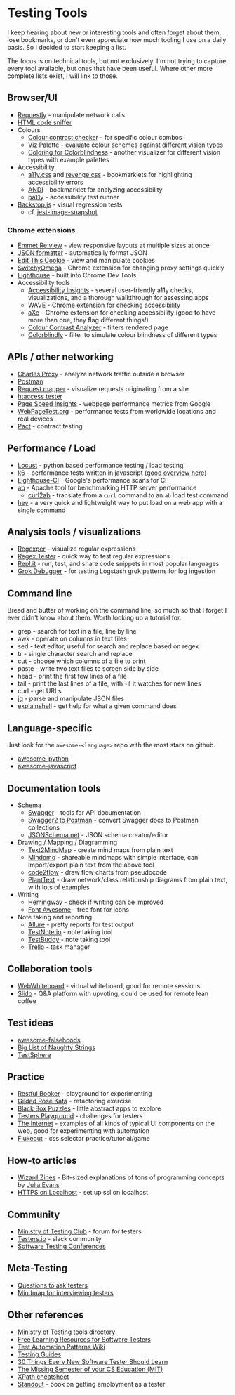 # Testing Tools

I keep hearing about new or interesting tools and often forget about them, lose bookmarks, or don't even appreciate how much tooling I use on a daily basis. So I decided to start keeping a list.

The focus is on technical tools, but not exclusively. I'm not trying to capture every tool available, but ones that have been useful. Where other more complete lists exist, I will link to those.


## Browser/UI

* [Requestly](http://www.requestly.in) - manipulate network calls
* [HTML code sniffer](http://squizlabs.github.io/HTML_CodeSniffer/)
* Colours
  * [Colour contrast checker](https://webaim.org/resources/contrastchecker/) - for specific colour combos
  * [Viz Palette](https://projects.susielu.com/viz-palette) - evaluate colour schemes against different vision types
  * [Coloring for Colorblindness](https://davidmathlogic.com/colorblind/#%23D81B60-%231E88E5-%23FFC107-%23004D40) - another visualizer for different vision types with example palettes
* Accessibility
  * [a11y.css](https://ffoodd.github.io/a11y.css/) and [revenge.css](http://heydonworks.com/revenge_css_bookmarklet/) - bookmarklets for highlighting accessibility errors
  * [ANDI](https://www.ssa.gov/accessibility/andi/help/install.html) - bookmarklet for analyzing accessibility
  * [pa11y](https://github.com/pa11y/pa11y-ci) - accessibility test runner
* [Backstop.js](https://github.com/garris/BackstopJS) - visual regression tests
  * cf. [jest-image-snapshot](https://github.com/americanexpress/jest-image-snapshot)


### Chrome extensions

* [Emmet Re:view](https://chrome.google.com/webstore/detail/emmet-review/epejoicbhllgiimigokgjdoijnpaphdp?hl=en) - view responsive layouts at multiple sizes at once
* [JSON formatter](https://github.com/callumlocke/json-formatter) - automatically format JSON
* [Edit This Cookie](https://github.com/ETCExtensions/Edit-This-Cookie) - view and manipulate cookies
* [SwitchyOmega](https://github.com/FelisCatus/SwitchyOmega) - Chrome extension for changing proxy settings quickly
* [Lighthouse](https://github.com/GoogleChrome/lighthouse) - built into Chrome Dev Tools
* Accessibility tools
  * [Accessibility Insights](https://accessibilityinsights.io/en/) - several user-friendly a11y checks, visualizations, and a thorough walkthrough for assessing apps
  * [WAVE](https://chrome.google.com/webstore/detail/wave-evaluation-tool/jbbplnpkjmmeebjpijfedlgcdilocofh) - Chrome extension for checking accessibility
  * [aXe](https://chrome.google.com/webstore/detail/axe/lhdoppojpmngadmnindnejefpokejbdd) - Chrome extension for checking accessibility (good to have more than one, they flag different things!)
  * [Colour Contrast Analyzer](https://chrome.google.com/webstore/detail/color-contrast-analyzer/dagdlcijhfbmgkjokkjicnnfimlebcll) - filters rendered page
  * [Colorblindly](https://chrome.google.com/webstore/detail/colorblindly/floniaahmccleoclneebhhmnjgdfijgg) - filter to simulate colour blindness of different types

## APIs / other networking

* [Charles Proxy](https://www.charlesproxy.com/) - analyze network traffic outside a browser
* [Postman](https://www.getpostman.com/)
* [Request mapper](http://requestmap.webperf.tools/) - visualize requests originating from a site
* [htaccess tester](https://htaccess.madewithlove.be/)
* [Page Speed Insights](https://developers.google.com/speed/pagespeed/insights/) - webpage performance metrics from Google
* [WebPageTest.org](https://www.webpagetest.org/) - performance tests from worldwide locations and real devices
* [Pact](https://docs.pact.io/) - contract testing

## Performance / Load

* [Locust](https://locust.io/) - python based performance testing / load testing
* [k6](https://k6.io/) - performance tests written in javascript ([good overview here](https://www.mariedrake.com/post/shifting-performance-testing-to-the-left-with-k6))
* [Lighthouse-CI](https://github.com/GoogleChrome/lighthouse-ci) - Google's performance scans for CI
* [ab](https://httpd.apache.org/docs/2.4/programs/ab.html) - Apache tool for benchmarking HTTP server performance
  * [curl2ab](https://curl2ab.ahivert.dev/) - translate from a `curl` command to an `ab` load test command
* [hey](https://github.com/rakyll/hey) - a very quick and lightweight way to put load on a web app with a single command

## Analysis tools / visualizations

* [Regexper](https://regexper.com/) - visualize regular expressions
* [Regex Tester](https://www.regextester.com/) - quick way to test regular expressions
* [Repl.it](https://repl.it/languages) - run, test, and share code snippets in most popular languages
* [Grok Debugger](https://grokdebug.herokuapp.com/) - for testing Logstash grok patterns for log ingestion

## Command line

Bread and butter of working on the command line, so much so that I forget I ever didn't know about them. Worth looking up a tutorial for.

* grep - search for text in a file, line by line
* awk - operate on columns in text files
* sed - text editor, useful for search and replace based on regex
* tr - single character search and replace
* cut - choose which columns of a file to print
* paste - write two text files to screen side by side
* head - print the first few lines of a file
* tail - print the last lines of a file, with `-f` it watches for new lines
* curl - get URLs
* [jq](https://stedolan.github.io/jq/) - parse and manipulate JSON files
* [explainshell](https://explainshell.com/) - get help for what a given command does


## Language-specific

Just look for the `awesome-<language>` repo with the most stars on github.

* [awesome-python](https://github.com/vinta/awesome-python)
* [awesome-javascript](https://github.com/sorrycc/awesome-javascript)


## Documentation tools

* Schema
  * [Swagger](https://swagger.io/) - tools for API documentation
  * [Swagger2 to Postman](https://github.com/postmanlabs/swagger2-to-postman) - convert Swagger docs to Postman collections
  * [JSONSchema.net](https://jsonschema.net/#/editor) - JSON schema creator/editor
* Drawing / Mapping / Diagramming
  * [Text2MindMap](https://tobloef.com/text2mindmap/) - create mind maps from plain text
  * [Mindomo](https://www.mindomo.com) - shareable mindmaps with simple interface, can import/export plain text from the above tool
  * [code2flow](https://code2flow.com/app) - draw flow charts from pseudocode
  * [PlantText](https://www.planttext.com/) - draw network/class relationship diagrams from plain text, with lots of examples
* Writing
  * [Hemingway](http://www.hemingwayapp.com/) - check if writing can be improved
  * [Font Awesome](https://fontawesome.com/icons?d=gallery&m=free) - free font for icons
* Note taking and reporting
  * [Allure](http://allure.qatools.ru/) - pretty reports for test output
  * [TestNote.io](http://testnote.io/) - note taking tool
  * [TestBuddy](https://testbuddy.co/features) - note taking tool
  * [Trello](https://trello.com) - task manager


## Collaboration tools

* [WebWhiteboard](https://www.webwhiteboard.com/) - virtual whiteboard, good for remote sessions
* [Slido](https://www.sli.do/) - Q&A platform with upvoting, could be used for remote lean coffee


## Test ideas

* [awesome-falsehoods](https://github.com/kdeldycke/awesome-falsehood)
* [Big List of Naughty Strings](https://github.com/minimaxir/big-list-of-naughty-strings/blob/master/blns.txt)
* [TestSphere](https://www.ministryoftesting.com/dojo/series/testsphere)


## Practice

* [Restful Booker](https://restful-booker.herokuapp.com/) - playground for experimenting
* [Gilded Rose Kata](https://github.com/emilybache/GildedRose-Refactoring-Kata) - refactoring exercise
* [Black Box Puzzles](http://blackboxpuzzles.workroomprds.com/) - little abstract apps to explore
* [Testers Playground](http://testersplayground.herokuapp.com/) - challenges for testers
* [The Internet](https://the-internet.herokuapp.com/) - examples of all kinds of typical UI components on the web, good for experimenting with automation
* [Flukeout](http://flukeout.github.io/) - css selector practice/tutorial/game


## How-to articles

* [Wizard Zines](https://wizardzines.com/comics/) - Bit-sized explanations of tons of programming concepts by [Julia Evans](https://twitter.com/b0rk)
* [HTTPS on Localhost](https://medium.freecodecamp.org/how-to-get-https-working-on-your-local-development-environment-in-5-minutes-7af615770eec) - set up ssl on localhost


## Community

* [Ministry of Testing Club](https://club.ministryoftesting.com/) - forum for testers
* [Testers.io](http://testers.io) - slack community
* [Software Testing Conferences](https://testingconferences.org/)


## Meta-Testing

* [Questions to ask testers](https://gist.github.com/smariapena/b551d1c0e74483c09df5259c35c779c1)
* [Mindmap for interviewing testers](https://danashby.co.uk/2015/12/07/how-i-interview-testers/)


## Other references

* [Ministry of Testing tools directory](https://www.ministryoftesting.com/directories/tools)
* [Free Learning Resources for Software Testers](https://github.com/PaulWaltersDev/FreeLearningResourcesForSoftwareTesters)
* [Test Automation Patterns Wiki](https://testautomationpatterns.org)
* [Testing Guides](https://github.com/ckenst/testing-guides)
* [30 Things Every New Software Tester Should Learn](https://dojo.ministryoftesting.com/dojo/lessons/30-things-every-new-software-tester-should-learn)
* [The Missing Semester of your CS Education (MIT)](https://missing.csail.mit.edu/)
* [XPath cheatsheet](https://devhints.io/xpath#class-check)
* [Standout](https://leanpub.com/standout) - book on getting employment as a tester

